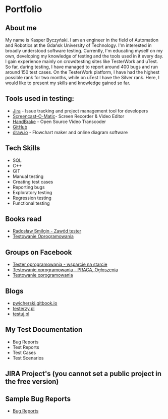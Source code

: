 
# Portfolio

## About me

My name is Kasper Byczyński. I am an engineer in the field of Automation and Robotics at the Gdańsk University of Technology. I'm interested in broadly understood software testing. Currently, I'm educating myself on my own, developing my knowledge of testing and the tools used in it every day. I gain experience mainly on crowdtesting sites like TesterWork and uTest. So far, during testing, I have managed to report around 400 bugs and run around 150 test cases. On the TesterWork platform, I have had the highest possible rank for two months, while on uTest I have the Silver rank. Here, I would like to present my skills and knowledge gained so far.



## Tools used in testing:

* [Jira](https://www.atlassian.com/software/jira0) - Issue tracking and project management tool for developers
* [Screencast-O-Matic](https://screencast-o-matic.com/)- Screen Recorder & Video Editor
* [HandBrake](https://handbrake.fr/) - Open Source Video Transcoder
* [GitHub](https://github.com/)
* [draw.io](https://app.diagrams.net/) - Flowchart maker and online diagram software



## Tech Skills

* SQL
* C++
* GIT
* Manual testing
* Creating test cases
* Reporting bugs
* Exploratory testing
* Regression testing
* Functional testing

## Books read


* [Radosław Smilgin - Zawód tester](https://lubimyczytac.pl/ksiazka/291227/zawod-tester)
* [Testowanie Oprogramowania](https://pwicherski.gitbook.io)


## Groups on Facebook

* [Tester oprogramowania - wsparcie na starcie](https://www.facebook.com/groups/testeroprogramowania/?ref=group_header)
* [Testowanie oprogramowania - PRACA, Ogłoszenia](https://www.facebook.com/groups/215557562210470/)
* [Testowanie oprogramowania](https://www.facebook.com/groups/TestowanieOprogramowania/)

## Blogs

* [pwicherski.gitbook.io](pwicherski.gitbook.io/)
* [testerzy.pl](http://testerzy.pl)
* [testuj.pl](http://testuj.pl)

## My Test Documentation

* Bug Reports
* Test Reports
* Test Cases
* Test Scenarios


## JIRA Project's (you cannot set a public project in the free version)

## Sample Bug Reports

* [Bug Reports](https://drive.google.com/file/d/15bqFYa1E5wUZz2hfTRBnRLESzX23_jyr/view?usp=sharing)

